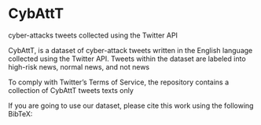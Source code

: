 # CybAttT
cyber-attacks tweets collected using the Twitter API

CybAttT, is a dataset of cyber-attack tweets written in the English language collected using the Twitter API.
Tweets within the dataset are labeled into high-risk news, normal news, and not news

To comply with Twitter’s Terms of Service, the repository contains a collection of CybAttT tweets texts only

If you are going to use our dataset, please cite this work using the following BibTeX:
